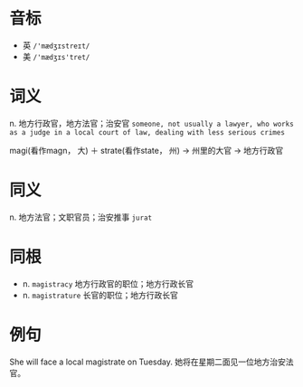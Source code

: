 # 音标

- 英 `/'mædʒɪstreɪt/`
- 美 `/'mædʒɪs'tret/`

# 词义

n. 地方行政官，地方法官；治安官
`someone, not usually a lawyer, who works as a judge in a local court of law, dealing with less serious crimes`



magi(看作magn， 大) ＋ strate(看作state， 州) → 州里的大官 → 地方行政官

# 同义

n. 地方法官；文职官员；治安推事
`jurat`

# 同根

- n. `magistracy` 地方行政官的职位；地方行政长官
- n. `magistrature` 长官的职位；地方行政长官

# 例句

She will face a local magistrate on Tuesday.
她将在星期二面见一位地方治安法官。



